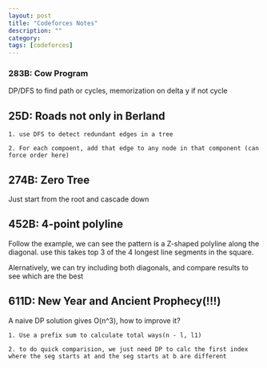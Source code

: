 ```yaml
---
layout: post
title: "Codeforces Notes"
description: ""
category: 
tags: [codeforces]
---
```


### 283B: Cow Program
DP/DFS to find path or cycles, memorization on delta y if not cycle


25D: Roads not only in Berland
-----------
```
1. use DFS to detect redundant edges in a tree

2. For each compoent, add that edge to any node in that component (can force order here)
```


274B: Zero Tree
------------
Just start from the root and cascade down


452B: 4-point polyline
-----------
Follow the example, we can see the pattern is a Z-shaped polyline along the diagonal. use this takes top 3 of the 4 longest line segments in the square. 

Alernatively, we can try including both diagonals, and compare results to see which are the best



611D: New Year and Ancient Prophecy(!!!)
-----------
A naive DP solution gives O(n^3), how to improve it?
```
1. Use a prefix sum to calculate total ways(n - l, l1)

2. to do quick comparision, we just need DP to calc the first index where the seg starts at and the seg starts at b are different

```

